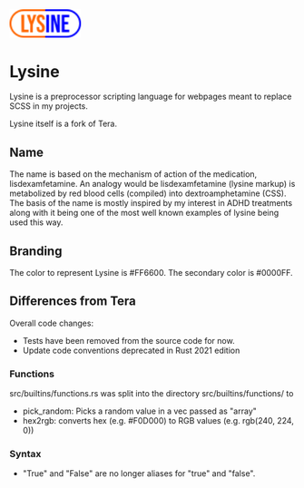 <img src="lysine_logo.svg" style="width: 25%" alt="Lysine"/>

# Lysine
Lysine is a preprocessor scripting language for webpages meant to replace SCSS in my projects.

Lysine itself is a fork of Tera. 

## Name
The name is based on the mechanism of action of the medication, lisdexamfetamine. An analogy would be lisdexamfetamine (lysine markup) is metabolized by red blood cells (compiled) into dextroamphetamine (CSS). The basis of the name is mostly inspired by my interest in ADHD treatments along with it being one of the most well known examples of lysine being used this way.

## Branding
The color to represent Lysine is #FF6600. The secondary color is #0000FF.

## Differences from Tera

Overall code changes:
- Tests have been removed from the source code for now.
- Update code conventions deprecated in Rust 2021 edition 

### Functions
src/builtins/functions.rs was split into the directory src/builtins/functions/ to 

- pick_random: Picks a random value in a vec passed as "array"
- hex2rgb: converts hex (e.g. #F0D000) to RGB values (e.g. rgb(240, 224, 0))

### Syntax

- "True" and "False" are no longer aliases for "true" and "false".